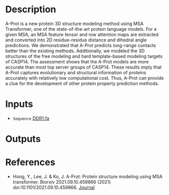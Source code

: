 # Description

A-Prot is a new protein 3D structure modeling method using MSA Transformer, one of the state-of-the-art protein language models. For a given MSA, an MSA feature tensor and row attention maps are extracted and converted into 2D residue-residue distance and dihedral angle predictions. We demonstrated that A-Prot predicts long-range contacts better than the existing methods. Additionally, we modeled the 3D structures of the free modeling and hard template-based modeling targets of CASP14. The assessment shows that the A-Prot models are more accurate than most top server groups of CASP14. These results imply that A-Prot captures evolutionary and structural information of proteins accurately with relatively low computational cost. Thus, A-Prot can provide a clue for the development of other protein property prediction methods.

# Inputs

- `Sequence` [DDR1.fa](https://openapi.ad3.io/media/apps/proteins/examples/input/DDR1.fa)

# Outputs

# References

- Hong, Y., Lee, J. & Ko, J. A-Prot: Protein structure modeling using MSA transformer. Biorxiv 2021.09.10.459866 (2021) doi:10.1101/2021.09.10.459866. [Journal](https://www.biorxiv.org/content/10.1101/2021.09.10.459866v1)
